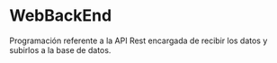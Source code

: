 # WebBackEnd

Programación referente a la API Rest encargada de recibir los datos y subirlos a la base de datos.